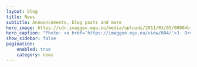 ```yaml
---
layout: blog
title: News
subtitle: Announcements, blog posts and more
hero_image: https://cdn.imaggeo.egu.eu/media/uploads/2011/03/03/00004bfe29d3009225d01cac6f5bde46.jpg
hero_caption: "Photo: <a href='https://imaggeo.egu.eu/view/684/'>J. Orcutt / imaggeo</a>"
show_sidebar: false
pagination:
    enabled: true
    category: news
---
```

